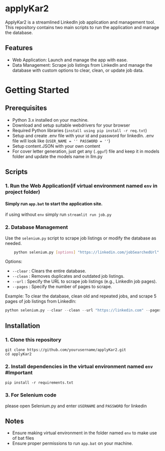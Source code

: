 
# applyKar2


ApplyKar2 is a streamlined LinkedIn job application and management tool. This repository contains two main scripts to run the application and manage the database.




## Features

 - Web Application: Launch and manage the app with ease.
 - Data Management: Scrape job listings from LinkedIn and manage the database with custom options to clear, clean, or update job data.
 

# Getting Started
## Prerequisites

 - Python 3.x installed on your machine.
 - Download and setup suitable webdrivers for your browser
 - Required Python libraries (```install using pip install -r req.txt```)
 - Setup and create .env file with your id and password for linkedIn. .env file will look like (```USER_NAME = ''
PASSWORD = ''```)
 - Setup content.JSON with your own content
 - For cover letter generation, just get any (```.gguf```) file and keep it in models folder and update the models name in llm.py
   
## Scripts
### 1. Run the Web Application(if virtual environment named ```env``` in project folder)
#### Simply run ```app.bat``` to start the application site.
 
 if using without ```env``` simply run 
 ```streamlit run job.py```
### 2. Database Management
Use the ```selenium.py``` script to scrape job listings or modify the database as needed. 
```bash
    python selenium.py [options] "https://linkedin.com/jobSearchedUrl"

```
Options:
- ```--clear``` : Clears the entire database.
- ```--clean``` : Removes duplicates and outdated job listings.
- ```--url``` : Specify the URL to scrape job listings (e.g., LinkedIn job pages).
- ```--pages``` : Specify the number of pages to scrape.

Example:
To clear the database, clean old and repeated jobs, and scrape 5 pages of job listings from LinkedIn:
```Python
python selenium.py --clear --clean --url "https://linkedin.com" --pages 5

```

## Installation
### 1. Clone this repository
```
git clone https://github.com/yourusername/applyKar2.git
cd applyKar2
```
### 2. Install dependencies in the virtual environment named ```env``` #Important
``` 
pip install -r requirements.txt
```
### 3. For Selenium code
please open Selenium.py and enter ```USERNAME``` and ```PASSWORD``` for linkedin

## Notes
- Ensure making virtual environment in the folder named ```env``` to make use of bat files
- Ensure proper permissions to run ```app.bat``` on your machine.
